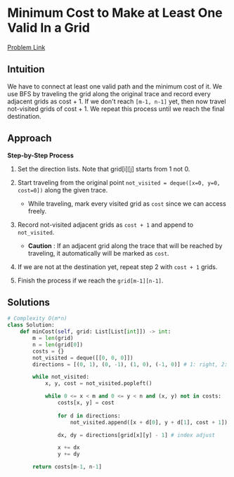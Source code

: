 **Minimum Cost to Make at Least One Valid In a Grid**
=
[Problem Link](https://leetcode.com/problems/minimum-cost-to-make-at-least-one-valid-path-in-a-grid/description)

## Intuition
We have to connect at least one valid path and the minimum cost of it. We use BFS by traveling the grid along the original trace
and record every adjacent grids as cost + 1. If we don't reach `[m-1, n-1]` yet, then now travel not-visited grids of cost + 1.
We repeat this process until we reach the final destination.

## Approach
**Step-by-Step Process**

1. Set the direction lists. Note that grid[i][j] starts from 1 not 0.

2. Start traveling from the original point `not_visited = deque([x=0, y=0, cost=0])` along the given trace.
    - While traveling, mark every visited grid as `cost` since we can access freely.

3. Record not-visited adjacent grids as `cost + 1` and append to `not_visited`.
    - **Caution** : If an adjacent grid along the trace that will be reached by traveling, it automatically will be marked as `cost`.
  
4. If we are not at the destination yet, repeat step 2 with `cost + 1` grids.

5. Finish the process if we reach the `grid[m-1][n-1]`.
  
## Solutions
```python
# Complexity O(m*n)
class Solution:
    def minCost(self, grid: List[List[int]]) -> int:
        m = len(grid)
        n = len(grid[0])
        costs = {}
        not_visited = deque([[0, 0, 0]])
        directions = [(0, 1), (0, -1), (1, 0), (-1, 0)] # 1: right, 2: left, 3: up, 4: down

        while not_visited:
            x, y, cost = not_visited.popleft()

            while 0 <= x < m and 0 <= y < n and (x, y) not in costs:
                costs[x, y] = cost
                
                for d in directions:
                    not_visited.append([x + d[0], y + d[1], cost + 1]) # if 

                dx, dy = directions[grid[x][y] - 1] # index adjust

                x += dx
                y += dy

        return costs[m-1, n-1]
```
